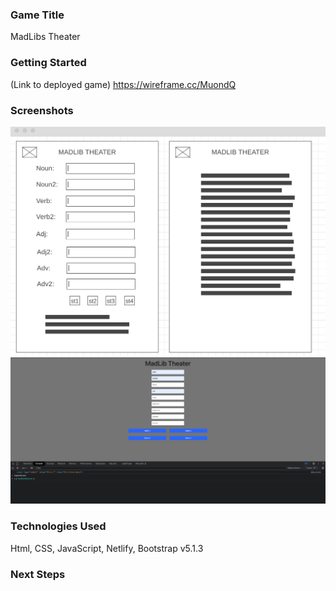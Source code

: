 ### Game Title
MadLibs Theater

### Getting Started
(Link to deployed game)
https://wireframe.cc/MuondQ

### Screenshots
![Wireframe for project](assets/Screen%20Shot%202022-02-10%20at%208.34.08%20PM.png?raw=true)
![First screenshot of Madlibs](assets/Screen%20Shot%202022-02-11%20at%203.11.37%20PM.png?raw=true)

### Technologies Used
Html, CSS, JavaScript, Netlify, Bootstrap v5.1.3

### Next Steps
